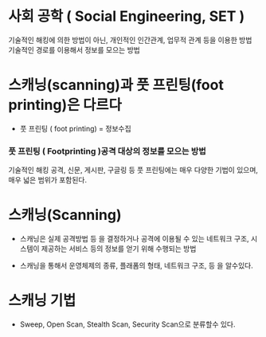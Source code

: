 
# 사회 공학 ( Social Engineering, SET )

기술적인 해킹에 의한 방법이 아닌, 개인적인 인간관계, 업무적 관계 등을 이용한 방법<br/>
기술적인 경로를 이용해서 정보를 모으는 방법

# 스캐닝(scanning)과 풋 프린팅(foot printing)은 다르다 

* 풋 프린팅 ( foot printing) = 정보수집

### 풋 프린팅 ( Footprinting )공격 대상의 정보를 모으는 방법 
    
기술적인 해킹 공격, 신문, 게시판, 구글링 등 풋 프린팅에는 매우 다양한 기법이 있으며, 매우 넓은 범위가 포함된다.

# 스캐닝(Scanning)

* 스캐닝은 실제 공격방법 등 을 결정하거나 공격에 이용될 수 있는 네트워크 구조, 시스템이 제공하는 서비스 등의 정보를 얻기 위해 수행되는 방법 

* 스캐닝을 통해서 운영체제의 종류, 플래폼의 형태, 네트워크 구조, 등 을 알수있다.

# 스캐닝 기법

* Sweep, Open Scan, Stealth Scan, Security Scan으로 분류할수 있다.